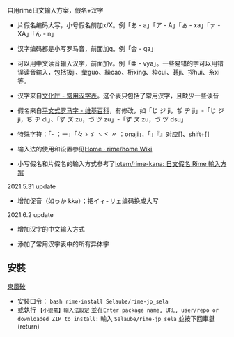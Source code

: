 自用rime日文输入方案，假名+汉字

- 片假名编码大写，小号假名前加x/X。例「あ - a」「ア - A」「ぁ - xa」「ァ - XA」「ん - n」

- 汉字编码都是小写罗马音，前面加q。例「会 - qa」

- 可以用中文读音输入汉字，前面加v。例「亜 - vya」。一些易错的字可以用错误读音输入，包括扱ji、彙guo、繰cao、桁xing、枠cui、碁ji、拶hui、糸xi等。

- 汉字来自[文化厅 - 常用汉字表](http://www.bunka.go.jp/kokugo_nihongo/sisaku/joho/joho/kakuki/14/tosin02/index.html)。这个表只包括了常用汉字，且缺少一些读音

- 假名来自[平文式罗马字 - 维基百科](https://zh.wikipedia.org/wiki/%E5%B9%B3%E6%96%87%E5%BC%8F%E7%BD%97%E9%A9%AC%E5%AD%97)，有修改，如「じ ジ ji，ぢ ヂ ji」-「じ ジ ji，ぢ ヂ di」、「ず ズ zu，づ ヅ zu」-「ず ズ zu，づ ヅ dsu」

- 特殊字符：「- ：ー」「々ゝゞ	ヽヾ	〃	：onaji」，「」『』对应[]、shift+[]

- 输入法的使用和设置参见[Home · rime/home Wiki](https://github.com/rime/home/wiki)

- 小写假名和片假名的输入方式参考了[lotem/rime-kana: 日文假名 Rime 輸入方案](https://github.com/lotem/rime-kana)


2021.5.31 update

- 增加促音（如っか kka）；把イィ~リェ编码换成大写


2021.6.2 update

- 增加汉字的中文输入方式

- 添加了常用汉字表中的所有异体字

## 安裝

[東風破](https://github.com/rime/plum) 
- 安裝口令： `bash rime-install Selaube/rime-jp_sela`
- 或執行 `【小狼毫】輸入法設定` 並在`Enter package name, URL, user/repo or downloaded ZIP to install:` 輸入 `Selaube/rime-jp_sela` 並按下回車鍵(return)

